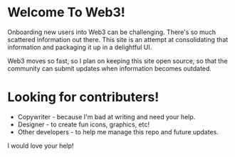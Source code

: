 # Welcome To Web3!

Onboarding new users into Web3 can be challenging. There's so much scattered information out there. This site is an attempt at consolidating that information and packaging it up in a delightful UI.

Web3 moves so fast, so I plan on keeping this site open source, so that the community can submit updates when information becomes outdated.

# Looking for contributers!

- Copywriter - because I'm bad at writing and need your help.
- Designer - to create fun icons, graphics, etc!
- Other developers - to help me manage this repo and future updates.

I would love your help!
